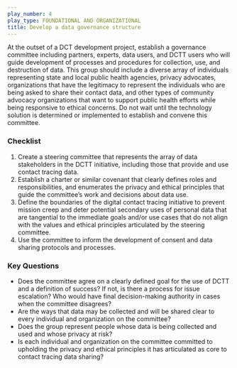 ```yaml
---
play_number: 4
play_type: FOUNDATIONAL AND ORGANIZATIONAL
title: Develop a data governance structure
---
```


At the outset of a DCT development project, establish a governance committee including partners, experts, data users, and DCTT users who will guide development of processes and procedures for collection, use, and destruction of data. This group should include a diverse array of individuals representing state and local public health agencies, privacy advocates, organizations that have the legitimacy to represent the individuals who are being asked to share their contact data, and other types of community advocacy organizations that want to support public health efforts while being responsive to ethical concerns. Do not wait until the technology solution is determined or implemented to establish and convene this committee.

### Checklist
1. Create a steering committee that represents the array of data stakeholders in the DCTT initiative, including those that provide and use contact tracing data. 
2. Establish a charter or similar covenant that clearly defines roles and responsibilities, and enumerates the privacy and ethical principles that guide the committee’s work and decisions about data use. 
3. Define the boundaries of the digital contact tracing initiative to prevent mission creep and deter potential secondary uses of personal data that are tangential to the immediate goals and/or use cases that do not align with the values and ethical principles articulated by the steering committee.
4. Use the committee to inform the development of consent and data sharing protocols and processes.

### Key Questions
- Does the committee agree on a clearly defined goal for the use of DCTT and a definition of success? If not, is there a process for issue escalation? Who would have final decision-making authority in cases when the committee disagrees?
- Are the ways that data may be collected and will be shared clear to every individual and organization on the committee?
- Does the group represent people whose data is being collected and used and whose privacy at risk? 
- Is each individual and organization on the committee committed to upholding the privacy and ethical principles it has articulated as core to contact tracing data sharing? 
